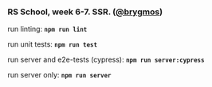 ### RS School, week 6-7. SSR. ([@brygmos](https://github.com/brygmos))

run linting: **`npm run lint`**

run unit tests: **`npm run test`**

run server and e2e-tests (cypress): **`npm run server:cypress`**

run server only: **`npm run server`**